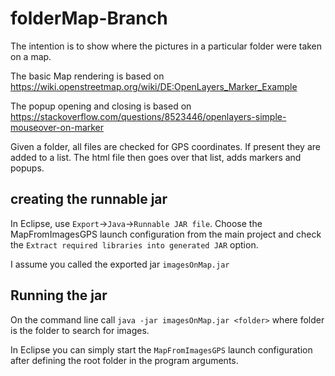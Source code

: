 # folderMap-Branch
The intention is to show where the pictures in a particular folder were taken on a map.

The basic Map rendering is based on
https://wiki.openstreetmap.org/wiki/DE:OpenLayers_Marker_Example

The popup opening and closing is based on
https://stackoverflow.com/questions/8523446/openlayers-simple-mouseover-on-marker

Given a folder, all files are checked for GPS coordinates.
If present they are added to a list.
The html file then goes over that list, adds markers and popups.

## creating the runnable jar

In Eclipse, use `Export`->`Java`->`Runnable JAR file`.
Choose the MapFromImagesGPS launch configuration from the main project and check the `Extract required libraries into generated JAR` option.

I assume you called the exported jar `imagesOnMap.jar`

## Running the jar

On the command line call `java -jar imagesOnMap.jar <folder>` where folder is the folder to search for images.

In Eclipse you can simply start the `MapFromImagesGPS` launch configuration after defining the root folder in the program arguments.
